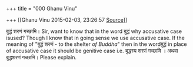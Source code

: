 +++
title = "000 Ghanu Vinu"

+++
[[Ghanu Vinu	2015-02-03, 23:26:57 [Source](https://groups.google.com/g/samskrita/c/Lr-i7cVdt0s)]]



बुद्धं शरणं गच्छामि।     Sir, want to know that in the word
बुद्धं why accusative case isused? Though I know that in going sense we use accusative case. If the meaning of "बुद्धं शरणं - to the shelter *of Buddha*" then in the wordबुद्धं in place of accusative case it should be genitive case i.e. बुद्धस्य शरणं गच्छामि ।
अथवा बुद्धशरणं गच्छामि। Please explain.           

